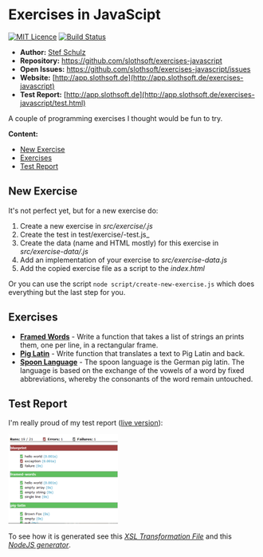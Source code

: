 # Exercises in JavaScipt

[![MIT Licence](https://img.shields.io/github/license/jenkinsci/java-client-api.svg?label=License)](http://opensource.org/licenses/MIT) [![Build Status](https://travis-ci.org/slothsoft/exercises-javascript.svg?branch=master)](https://travis-ci.org/slothsoft/exercises-javascript)

- **Author:** [Stef Schulz](mailto:s.schulz@slothsoft.de)
- **Repository:** <https://github.com/slothsoft/exercises-javascript>
- **Open Issues:** <https://github.com/slothsoft/exercises-javascript/issues>
- **Website:** [http://app.slothsoft.de](http://app.slothsoft.de/exercises-javascript)
- **Test Report:** [http://app.slothsoft.de](http://app.slothsoft.de/exercises-javascript/test.html)

A couple of programming exercises I thought would be fun to try.

**Content:**
- [New Exercise](#new-exercise)
- [Exercises](#exercises)
- [Test Report](#test-report)



## New Exercise

It's not perfect yet, but for a new exercise do:

1. Create a new exercise in _src/exercise/<exercise>.js_
1. Create the test in test/exercise/<exercise>-test.js_
1. Create the data (name and HTML mostly) for this exercise in  _src/exercise-data/<exercise>.js_
1. Add an implementation of your exercise to _src/exercise-data.js_
1. Add the copied exercise file as a script to the _index.html_

Or you can use the script `node script/create-new-exercise.js` which does everything but the last step for you. 



## Exercises

- **[Framed Words](http://app.slothsoft.de/exercises-javascript/?exercise=framed-words)** - Write a function that takes a list of strings an prints them, one per line, in a rectangular frame.
- **[Pig Latin](http://app.slothsoft.de/exercises-javascript/?exercise=pig-latin)** - Write function that translates a text to Pig Latin and back.
- **[Spoon Language](http://app.slothsoft.de/exercises-javascript/?exercise=löffelsprache)** - The spoon language is the German pig latin. The language is based on the exchange of the vowels of a word by fixed abbreviations, whereby the consonants of the word remain untouched.




## Test Report

I'm really proud of my test report ([live version](http://app.slothsoft.de/exercises-javascript/test.html)):

![test-report](readme/test-report.png)

To see how it is generated see this _[XSL Transformation File](script/test-report.xsl)_ and this _[NodeJS generator](script/generate-test-report.js)_.